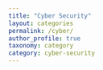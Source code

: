 ```yaml
---
title: "Cyber Security"
layout: categories
permalink: /cyber/
author_profile: true
taxonomy: category
category: cyber-security
---
```

